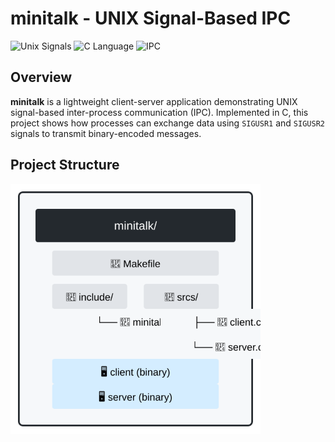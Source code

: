 # minitalk - UNIX Signal-Based IPC

![Unix Signals](https://img.shields.io/badge/Platform-UNIX-lightgrey) ![C Language](https://img.shields.io/badge/Language-C-blue) ![IPC](https://img.shields.io/badge/Type-IPC-green)

## Overview

**minitalk** is a lightweight client-server application demonstrating UNIX signal-based inter-process communication (IPC). Implemented in C, this project shows how processes can exchange data using `SIGUSR1` and `SIGUSR2` signals to transmit binary-encoded messages.

## Project Structure

<img src="structure.svg" alt="Project Structure" width="400">



